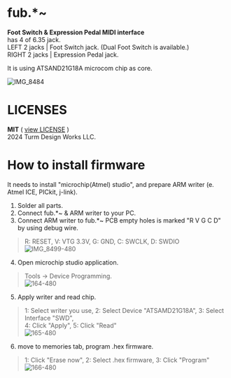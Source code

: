 # fub.*~
**Foot Switch &amp; Expression Pedal MIDI interface**  
has 4 of 6.35 jack.  
LEFT 2 jacks | Foot Switch jack. (Dual Foot Switch is available.)  
RIGHT 2 jacks | Expression Pedal jack.  

It is using ATSAND21G18A microcom chip as core.  

![IMG_8484](https://github.com/Turm-Design-Works/fub/assets/75283624/7cfb2a1e-bb16-4ba0-9779-1d95b645c9d7)

# LICENSES  
**MIT** ( [view LICENSE](https://github.com/Turm-Design-Works/fub/blob/main/LICENSE) )  
2024 Turm Design Works LLC.

# How to install firmware  
It needs to install "microchip(Atmel) studio", and prepare ARM writer (e. Atmel ICE, PICkit, j-link).  
  
1. Solder all parts.
2. Connect fub.*~ & ARM writer to your PC.
3. Connect ARM writer to fub.*~ PCB empty holes is marked "R V G C D" by using debug wire.
> R: RESET, V: VTG 3.3V, G: GND, C: SWCLK, D: SWDIO  
> ![IMG_8499-480](https://github.com/Turm-Design-Works/fub/assets/75283624/27d6cd9a-7f3a-4b07-aff6-20a29d3e4ac2)  
4. Open microchip studio application.
> Tools -> Device Programming.  
> ![164-480](https://github.com/Turm-Design-Works/fub/assets/75283624/eec0082e-55fa-414e-b57e-c822774034f9)  
5. Apply writer and read chip.
> 1: Select writer you use, 2: Select Device "ATSAMD21G18A", 3: Select Interface "SWD",  
> 4: Click "Apply", 5: Click "Read"  
> ![165-480](https://github.com/Turm-Design-Works/fub/assets/75283624/e3a22117-b892-4407-9201-8208da38410e)  
6. move to memories tab, program .hex firmware.
> 1: Click "Erase now", 2: Select .hex firmware, 3: Click "Program"  
> ![166-480](https://github.com/Turm-Design-Works/fub/assets/75283624/05dc8db6-569a-4951-8992-3f0553da26f9)

